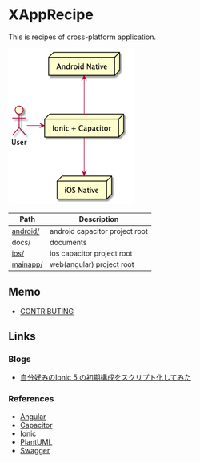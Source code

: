 # XAppRecipe
This is recipes of cross-platform application.

![Architecture](./docs/uml/architecture.png)

Path | Description
--- | ---
[android/](./android) | android capacitor project root
docs/ | documents
[ios/](./ios) | ios capacitor project root
[mainapp/](./mainapp) | web(angular) project root



## Memo
* [CONTRIBUTING](./CONTRIBUTING.md)



## Links
### Blogs
* [自分好みのIonic 5 の初期構成をスクリプト化してみた](https://mokumokulog.netlify.app/tech/20200504040451)

### References
* [Angular](https://angular.jp/)
* [Capacitor](https://capacitor.ionicframework.com/)
* [Ionic](https://ionicframework.com/)
* [PlantUML](https://plantuml.com/)
* [Swagger](https://swagger.io/)
